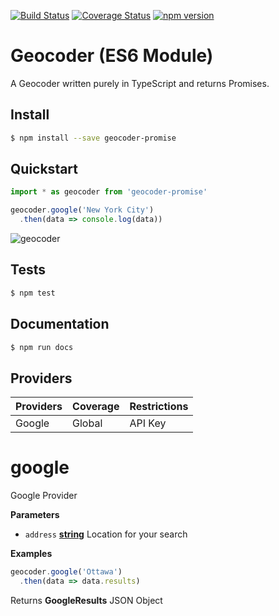 [![Build Status](https://travis-ci.org/DenisCarriere/geocoder-promise.svg?branch=master)](https://travis-ci.org/DenisCarriere/geocoder-promise)
[![Coverage Status](https://coveralls.io/repos/github/DenisCarriere/geocoder-promise/badge.svg?branch=master)](https://coveralls.io/github/DenisCarriere/geocoder-promise?branch=master)
[![npm version](https://badge.fury.io/js/geocoder-promise.svg)](https://badge.fury.io/js/geocoder-promise)

# Geocoder (ES6 Module)

A Geocoder written purely in TypeScript and returns Promises.

## Install

```bash
$ npm install --save geocoder-promise
```

## Quickstart

```javascript
import * as geocoder from 'geocoder-promise'

geocoder.google('New York City')
  .then(data => console.log(data))
```

![geocoder](https://cloud.githubusercontent.com/assets/550895/19335059/5482e9ca-90ce-11e6-993d-dc213a5084ad.gif)

## Tests

```bash
$ npm test
```

## Documentation

```bash
$ npm run docs
```

## Providers

| Providers       | Coverage    | Restrictions |
|-----------------|:------------|:-------------|
| Google          | Global      | API Key      |
<!-- Generated by documentation.js. Update this documentation by updating the source code. -->

# google

Google Provider

**Parameters**

-   `address` **[string](https://developer.mozilla.org/en-US/docs/Web/JavaScript/Reference/Global_Objects/String)** Location for your search

**Examples**

```javascript
geocoder.google('Ottawa')
  .then(data => data.results)
```

Returns **GoogleResults** JSON Object
